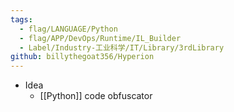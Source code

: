 ```yaml
---
tags:
  - flag/LANGUAGE/Python
  - flag/APP/DevOps/Runtime/IL_Builder
  - Label/Industry-工业科学/IT/Library/3rdLibrary
github: billythegoat356/Hyperion
---
```


- Idea
    - [[Python]] code obfuscator

